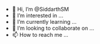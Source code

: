 - 👋 Hi, I’m @SiddarthSM
- 👀 I’m interested in ...
- 🌱 I’m currently learning ...
- 💞️ I’m looking to collaborate on ...
- 📫 How to reach me ...

<!---
SiddarthSM/SiddarthSM is a ✨ special ✨ repository because its `README.md` (this file) appears on your GitHub profile.
You can click the Preview link to take a look at your changes.
--->
